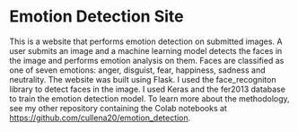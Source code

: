 # Emotion Detection Site
This is a website that performs emotion detection on submitted images. A user submits an
image and a machine learning model detects the faces in the image and performs emotion
analysis on them. Faces are classified as one of seven emotions: anger, disguist, fear, 
happiness, sadness and neutrality. The website was built using Flask. I used the
face_recogniton library to detect faces in the image. I used Keras and the fer2013
database to train the emotion detection model. To learn more about the methodology,
see my other repository containing the Colab notebooks at https://github.com/cullena20/emotion_detection.